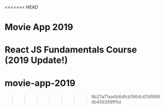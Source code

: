 <<<<<<< HEAD
# Movie App 2019

React JS Fundamentals Course (2019 Update!)
=======
# movie-app-2019
>>>>>>> 9b27a71aa4b6dfcb1964c67df666db459269ff5d
